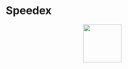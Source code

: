 # Speedex

<div id="header" align="center">
  <img src="[https://media.giphy.com/media/M9gbBd9nbDrOTu1Mqx/giphy.gif](https://i.giphy.com/media/v1.Y2lkPTc5MGI3NjExdTRwbGx6cWF2dHk0d3lqNnJ3Y2RqcnAwNzFiaW5neXhjbDd5cWVnMiZlcD12MV9pbnRlcm5hbF9naWZfYnlfaWQmY3Q9cw/PvwNfTzHUX9y7ICxiF/giphy.gif)" width="100"/>
</div>

